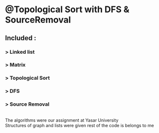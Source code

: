 # @Topological Sort with DFS & SourceRemoval
## Included :
### > Linked list
### > Matrix
### > Topological Sort
### > DFS
### > Source Removal
<br />
The algorithms were our assignment at Yasar University
<br />
Structures of graph and lists were given rest of the code is belongs to me
<br />
